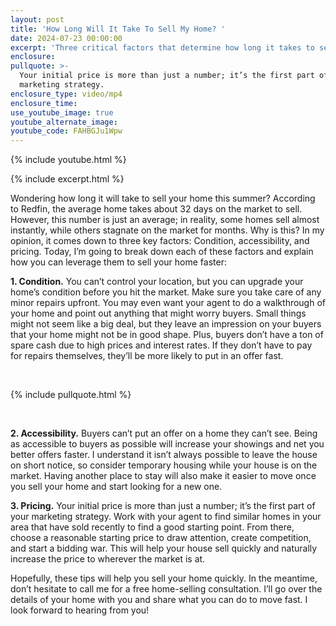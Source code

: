 ```yaml
---
layout: post
title: 'How Long Will It Take To Sell My Home? '
date: 2024-07-23 00:00:00
excerpt: 'Three critical factors that determine how long it takes to sell your home. '
enclosure:
pullquote: >-
  Your initial price is more than just a number; it’s the first part of your
  marketing strategy.
enclosure_type: video/mp4
enclosure_time:
use_youtube_image: true
youtube_alternate_image:
youtube_code: FAHBGJu1Wpw
---
```

{% include youtube.html %}

{% include excerpt.html %}

Wondering how long it will take to sell your home this summer? According to Redfin, the average home takes about 32 days on the market to sell. However, this number is just an average; in reality, some homes sell almost instantly, while others stagnate on the market for months. Why is this? In my opinion, it comes down to three key factors: Condition, accessibility, and pricing. Today, I’m going to break down each of these factors and explain how you can leverage them to sell your home faster:

**1\. Condition.** You can’t control your location, but you can upgrade your home’s condition before you hit the market. Make sure you take care of any minor repairs upfront. You may even want your agent to do a walkthrough of your home and point out anything that might worry buyers. Small things might not seem like a big deal, but they leave an impression on your buyers that your home might not be in good shape. Plus, buyers don’t have a ton of spare cash due to high prices and interest rates. If they don’t have to pay for repairs themselves, they’ll be more likely to put in an offer fast.

&nbsp;

{% include pullquote.html %}

&nbsp;

**2\. Accessibility.** Buyers can’t put an offer on a home they can’t see. Being as accessible to buyers as possible will increase your showings and net you better offers faster. I understand it isn’t always possible to leave the house on short notice, so consider temporary housing while your house is on the market. Having another place to stay will also make it easier to move once you sell your home and start looking for a new one.

**3\. Pricing.** Your initial price is more than just a number; it’s the first part of your marketing strategy. Work with your agent to find similar homes in your area that have sold recently to find a good starting point. From there, choose a reasonable starting price to draw attention, create competition, and start a bidding war. This will help your house sell quickly and naturally increase the price to wherever the market is at.

Hopefully, these tips will help you sell your home quickly. In the meantime, don’t hesitate to call me for a free home-selling consultation. I’ll go over the details of your home with you and share what you can do to move fast. I look forward to hearing from you!

<br>